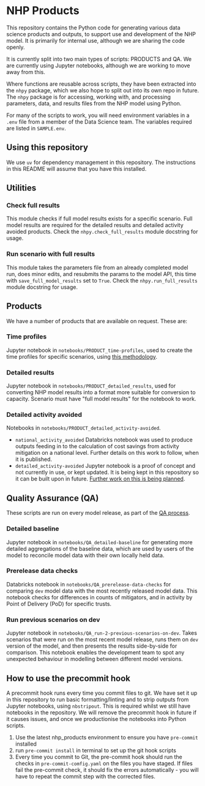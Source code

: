 # NHP Products

This repository contains the Python code for generating various data science products and outputs, to support use and development of the NHP model. It is primarily for internal use, although we are sharing the code openly.

It is currently split into two main types of scripts: PRODUCTS and QA. We are currently using Jupyter notebooks, although we are working to move away from this.

Where functions are reusable across scripts, they have been extracted into the `nhpy` package, which we also hope to split out into its own repo in future. The `nhpy` package is for accessing, working with, and processing parameters, data, and results files from the NHP model using Python.

For many of the scripts to work, you will need environment variables in a `.env` file from a member of the Data Science team. The variables required are listed in `SAMPLE.env`.

## Using this repository

We use `uv` for dependency management in this repository. The instructions in this README will assume that you have this installed.

## Utilities

### Check full results

This module checks if full model results exists for a specific scenario. Full model results are required for the detailed results and detailed activity avoided products. Check the `nhpy.check_full_results` module docstring for usage.

### Run scenario with full results

This module takes the parameters file from an already completed model run, does minor edits, and resubmits the params to the model API, this time with `save_full_model_results` set to `True`. Check the `nhpy.run_full_results` module docstring for usage.

## Products

We have a number of products that are available on request. These are:

### Time profiles

Jupyter notebook in `notebooks/PRODUCT_time-profiles`, used to create the time profiles for specific scenarios, using [this methodology](https://connect.strategyunitwm.nhs.uk/nhp/project_information/user_guide/glossary.html#time-profiles).

### Detailed results

Jupyter notebook in `notebooks/PRODUCT_detailed_results`, used for converting NHP model results into a format more suitable for conversion to capacity. Scenario must have "full model results" for the notebook to work.

### Detailed activity avoided

Notebooks in `notebooks/PRODUCT_detailed_activity-avoided`.

- `national_activity_avoided` Databricks notebook was used to produce outputs feeding in to the calculation of cost savings from activity mitigation on a national level. Further details on this work to follow, when it is published.
- `detailed_activity-avoided` Jupyter notebook is a proof of concept and not currently in use, or kept updated. It is being kept in this repository so it can be built upon in future. [Further work on this is being planned](https://github.com/The-Strategy-Unit/nhp_planning/issues/162).

## Quality Assurance (QA)

These scripts are run on every model release, as part of the [QA process](https://github.com/orgs/The-Strategy-Unit/projects/6).

### Detailed baseline

Jupyter notebook in `notebooks/QA_detailed-baseline` for generating more detailed aggregations of the baseline data, which are used by users of the model to reconcile model data with their own locally held data.

### Prerelease data checks

Databricks notebook in `notebooks/QA_prerelease-data-checks` for comparing `dev` model data with the most recently released model data. This notebook checks for differences in counts of mitigators, and in activity by Point of Delivery (PoD) for specific trusts.

### Run previous scenarios on dev

Jupyter notebook in `notebooks/QA_run-2-previous-scenarios-on-dev`. Takes scenarios that were run on the most recent model release, runs them on `dev` version of the model, and then presents the results side-by-side for comparison. This notebook enables the development team to spot any unexpected behaviour in modelling between different model versions.

## How to use the precommit hook

A precommit hook runs every time you commit files to git. We have set it up in this repository to run basic formatting/linting and to strip outputs from Jupyter notebooks, using `nbstripout`. This is required whilst we still have notebooks in the repository. We will remove the precommit hook in future if it causes issues, and once we productionise the notebooks into Python scripts.

1. Use the latest nhp_products environment to ensure you have `pre-commit` installed
1. run `pre-commit install` in terminal to set up the git hook scripts
1. Every time you commit to Git, the pre-commit hook should run the checks in `pre-commit-comfig.yaml` on the files you have staged. If files fail the pre-commit check, it should fix the errors automatically - you will have to repeat the commit step with the corrected files.
